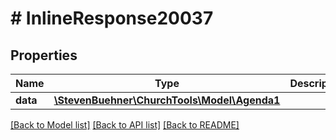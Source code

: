 # # InlineResponse20037

## Properties

Name | Type | Description | Notes
------------ | ------------- | ------------- | -------------
**data** | [**\StevenBuehner\ChurchTools\Model\Agenda1**](Agenda1.md) |  | [optional]

[[Back to Model list]](../../README.md#models) [[Back to API list]](../../README.md#endpoints) [[Back to README]](../../README.md)
